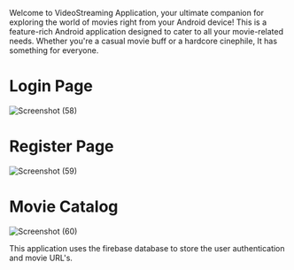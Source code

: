 Welcome to VideoStreaming Application, your ultimate companion for exploring the world of movies right from your Android device!
This is a feature-rich Android application designed to cater to all your movie-related needs. Whether you're a casual movie buff or a hardcore cinephile, It has something for everyone.

# Login Page
![Screenshot (58)](https://github.com/avenkatesha/VideoStreaming_Android_Application/assets/125686974/5ee26e87-7491-454c-b20a-f41f19897bb3)
# Register Page
![Screenshot (59)](https://github.com/avenkatesha/VideoStreaming_Android_Application/assets/125686974/1259dddc-cb12-4d2c-beec-7acab13784ff)
# Movie Catalog
![Screenshot (60)](https://github.com/avenkatesha/VideoStreaming_Android_Application/assets/125686974/3ad11331-58ae-406d-b6bc-63fe9de87c9c)

This application uses the firebase database to store the user authentication and movie URL's.
